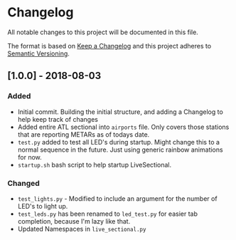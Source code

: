 # Changelog

All notable changes to this project will be documented in this file.

The format is based on [Keep a Changelog](http://keepachangelog.com/en/1.0.0/)
and this project adheres to [Semantic Versioning](http://semver.org/spec/v2.0.0.html).

## [1.0.0] - 2018-08-03

### Added

- Initial commit. Building the initial structure, and adding a Changelog to help keep track of changes
- Added entire ATL sectional into `airports` file.  Only covers those stations that are reporting METARs as of todays date.
- `test.py` added to test all LED's during startup.  Might change this to a normal sequence in the future. Just using generic rainbow animations for now.
- `startup.sh` bash script to help startup LiveSectional.

### Changed

- `test_lights.py` - Modified to include an argument for the number of LED's to light up.
- `test_leds.py` has been renamed to `led_test.py` for easier tab completion, because I'm lazy like that.
- Updated Namespaces in `live_sectional.py`
